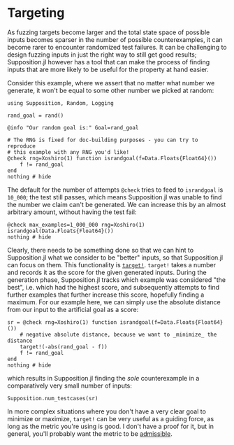 # Targeting

As fuzzing targets become larger and the total state space of possible inputs
becomes sparser in the number of possible counterexamples, it can become rarer
to encounter randomized test failures. It can be challenging to design
fuzzing inputs in just the right way to still get good results; Supposition.jl
however has a tool that can make the process of finding inputs that are more
likely to be useful for the property at hand easier.

Consider this example, where we assert that no matter what number we generate,
it won't be equal to some other number we picked at random:

```@example singulartarget
using Supposition, Random, Logging

rand_goal = rand()

@info "Our random goal is:" Goal=rand_goal

# The RNG is fixed for doc-building purposes - you can try to reproduce
# this example with any RNG you'd like!
@check rng=Xoshiro(1) function israndgoal(f=Data.Floats{Float64}())
    f != rand_goal
end
nothing # hide
```

The default for the number of attempts `@check` tries to feed to `israndgoal`
is `10_000`; the test still passes, which means Supposition.jl was unable to
find the number we claim can't be generated. We can increase this by an almost arbitrary
amount, without having the test fail:

```@example singulartarget
@check max_examples=1_000_000 rng=Xoshiro(1) israndgoal(Data.Floats{Float64}())
nothing # hide
```

Clearly, there needs to be something done so that we can hint to Supposition.jl
what we consider to be "better" inputs, so that Supposition.jl can focus on them.
This functionality is [`target!`](@ref). `target!` takes a number and records
it as the score for the given generated inputs. During the generation phase,
Supposition.jl tracks which example was considered "the best", i.e. which had
the highest score, and subsequently attempts to find further examples that
further increase this score, hopefully finding a maximum. For our example here,
we can simply use the absolute distance from our input to the artificial goal
as a score:

```@example singulartarget
sr = @check rng=Xoshiro(1) function israndgoal(f=Data.Floats{Float64}())
    # negative absolute distance, because we want to _minimize_ the distance
    target!(-abs(rand_goal - f))
    f != rand_goal
end
nothing # hide
```

which results in Supposition.jl finding the _sole_ counterexample in a comparatively
very small number of inputs:

```@example singulartarget
Supposition.num_testcases(sr)
```

In more complex situations where you don't have a very clear goal to minimize or
maximize, `target!` can be very useful as a guiding force, as long as the
metric you're using is good. I don't have a proof for it, but in general,
you'll probably want the metric to be [admissible](https://en.wikipedia.org/wiki/Admissible_heuristic).
